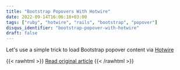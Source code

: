 ```yaml
---
title: "Bootstrap Popovers With Hotwire"
date: 2022-09-14T16:06:18+03:00
tags: ["ruby", "hotwire", "rails", "bootstrap", "popover"]
disqus_identifier: "bootstrap-popover-with-hotwire"
draft: false
---
```


Let's use a simple trick to load Bootstrap popover content via [Hotwire](https://hotwired.dev/)

<!--more-->
{{< rawhtml >}}
<a href="https://ruby.mobidev.biz/posts/bootstrap-popovers-with-hotwire/" class="b-btn-read" target="_blank">Read original article</a>
{{< /rawhtml >}}
